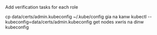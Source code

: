 Add verification tasks for each role

cp data/certs/admin.kubeconfig ~/.kube/config
gia na kanw
  kubectl --kubeconfig=data/certs/admin.kubeconfig get nodes
xwris na dinw kubeconfig